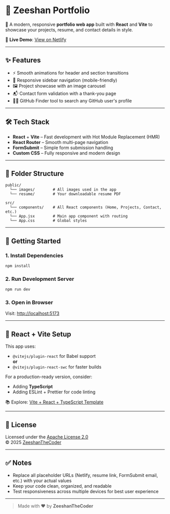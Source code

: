 # 💼 Zeeshan Portfolio

🎯 A modern, responsive **portfolio web app** built with **React** and **Vite** to showcase your projects, resume, and contact details in style.

🔗 **Live Demo**: [View on Netlify](https://zeeshanthecoder.vercel.app/) <!-- Replace # with your actual Netlify link -->

---

## ✨ Features

- ⚡ Smooth animations for header and section transitions  
- 📱 Responsive sidebar navigation (mobile-friendly)  
- 🖼️ Project showcase with an image carousel  
- 📬 Contact form validation with a thank-you page
- 🧑‍💻 GitHub Finder tool to search any GitHub user's profile  

---

## 🛠️ Tech Stack

- **React** + **Vite** – Fast development with Hot Module Replacement (HMR)  
- **React Router** – Smooth multi-page navigation  
- **FormSubmit** – Simple form submission handling  
- **Custom CSS** – Fully responsive and modern design  

---

## 📁 Folder Structure

```
public/
  └── images/        # All images used in the app
  └── resume/        # Your downloadable resume PDF

src/
  └── components/    # All React components (Home, Projects, Contact, etc.)
  └── App.jsx        # Main app component with routing
  └── App.css        # Global styles
```

---

## 🚀 Getting Started

### 1. Install Dependencies

```bash
npm install
```

### 2. Run Development Server

```bash
npm run dev
```

### 3. Open in Browser

Visit: [http://localhost:5173](http://localhost:5173)

---

## 🧪 React + Vite Setup

This app uses:

- `@vitejs/plugin-react` for Babel support  
  **or**
- `@vitejs/plugin-react-swc` for faster builds

For a production-ready version, consider:

- Adding **TypeScript**
- Adding ESLint + Prettier for code linting

📚 Explore: [Vite + React + TypeScript Template](https://vitejs.dev/guide/#scaffolding-your-first-vite-project)

---

## 📄 License

Licensed under the [Apache License 2.0](https://www.apache.org/licenses/LICENSE-2.0)  
© 2025 [ZeeshanTheCoder](https://github.com/ZeeshanTheCoder)

---

## ✅ Notes

- Replace all placeholder URLs (Netlify, resume link, FormSubmit email, etc.) with your actual values  
- Keep your code clean, organized, and readable  
- Test responsiveness across multiple devices for best user experience  

---

> Made with ❤️ by **ZeeshanTheCoder**
